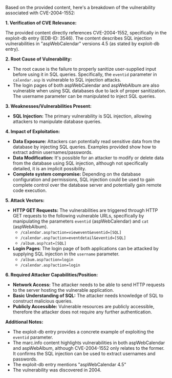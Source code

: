 Based on the provided content, here's a breakdown of the vulnerability associated with CVE-2004-1552:

**1. Verification of CVE Relevance:**

The provided content directly references CVE-2004-1552, specifically in the exploit-db entry (EDB-ID: 3546). The content describes SQL injection vulnerabilities in "aspWebCalendar" versions 4.5 (as stated by exploit-db entry).

**2. Root Cause of Vulnerability:**

*   The root cause is the failure to properly sanitize user-supplied input before using it in SQL queries. Specifically, the `eventid` parameter in `calendar.asp` is vulnerable to SQL injection attacks.
*   The login pages of both aspWebCalendar and aspWebAlbum are also vulnerable when using SQL databases due to lack of proper sanitization. The username parameter can be manipulated to inject SQL queries.

**3. Weaknesses/Vulnerabilities Present:**

*   **SQL Injection:** The primary vulnerability is SQL injection, allowing attackers to manipulate database queries.

**4. Impact of Exploitation:**

*   **Data Exposure:** Attackers can potentially read sensitive data from the database by injecting SQL queries. Examples provided show how to extract admin usernames/passwords.
*   **Data Modification:** It's possible for an attacker to modify or delete data from the database using SQL injection, although not specifically detailed, it is an implicit possibility.
*   **Complete system compromise:** Depending on the database configuration and permissions, SQL injection could be used to gain complete control over the database server and potentially gain remote code execution.

**5. Attack Vectors:**

*   **HTTP GET Requests:** The vulnerabilities are triggered through HTTP GET requests to the following vulnerable URLs, specifically by manipulating the parameters `eventid` (aspWebCalendar) and `cat` (aspWebAlbum).
    *   `/calendar.asp?action=viewevent&eventid=[SQL]`
    *   `/calendar.asp?action=eventdetail&eventid=[SQL]`
    *   `/album.asp?cat=[SQL]`
*   **Login Pages**: The login page of both applications can be attacked by supplying SQL injection in the `username` parameter.
    *   `/album.asp?action=login`
    *   `/calendar.asp?action=login`

**6. Required Attacker Capabilities/Position:**

*   **Network Access:** The attacker needs to be able to send HTTP requests to the server hosting the vulnerable application.
*   **Basic Understanding of SQL:** The attacker needs knowledge of SQL to construct malicious queries.
*   **Publicly Accessible:** Vulnerable resources are publicly accessible, therefore the attacker does not require any further authentication.

**Additional Notes:**

*   The exploit-db entry provides a concrete example of exploiting the `eventid` parameter.
*   The marc.info content highlights vulnerabilities in both aspWebCalendar and aspWebAlbum, although CVE-2004-1552 only relates to the former. It confirms the SQL injection can be used to extract usernames and passwords.
* The exploit-db entry mentions "aspWebCalendar 4.5"
*   The vulnerability was discovered in 2004.